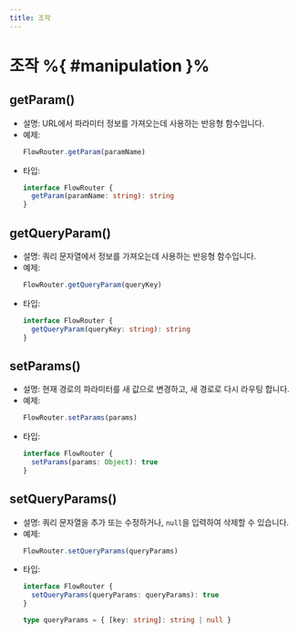 ```yaml
---
title: 조작
---
```


# 조작 %{ #manipulation }%

## getParam()

- 설명: URL에서 파라미터 정보를 가져오는데 사용하는 반응형 함수입니다.
- 예제:
  ```js
  FlowRouter.getParam(paramName)
  ```
- 타입:
  ```ts
  interface FlowRouter {
    getParam(paramName: string): string
  }
  ```

## getQueryParam()

- 설명: 쿼리 문자열에서 정보를 가져오는데 사용하는 반응형 함수입니다.
- 예제:
  ```js
  FlowRouter.getQueryParam(queryKey)
  ```
- 타입:
  ```ts
  interface FlowRouter {
    getQueryParam(queryKey: string): string
  }
  ```

## setParams()

- 설명: 현재 경로의 파라미터를 새 값으로 변경하고, 새 경로로 다시 라우팅 합니다.
- 예제:
  ```js
  FlowRouter.setParams(params)
  ```
- 타입:
  ```ts
  interface FlowRouter {
    setParams(params: Object): true
  }
  ```

## setQueryParams()

- 설명: 쿼리 문자열을 추가 또는 수정하거나, `null`을 입력하여 삭제할 수 있습니다.
- 예제:
  ```js
  FlowRouter.setQueryParams(queryParams)
  ```
- 타입:
  ```ts
  interface FlowRouter {
    setQueryParams(queryParams: queryParams): true
  }
  
  type queryParams = { [key: string]: string | null }
  ```